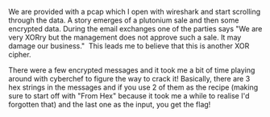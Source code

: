 <p>We are provided with a pcap which I open with wireshark and start scrolling through the data. A story emerges of a plutonium sale and then some encrypted data. During the email exchanges one of the parties says &quot;We are very XORry but the management does not approve such a sale. It may damage our business.&quot;&nbsp; This leads me to believe that this is another XOR cipher.</p>

<p>There were a few encrypted messages and it took me a bit of time playing around with cyberchef to figure the way to crack it! Basically, there are 3 hex strings in the messages and if you use 2 of them as the recipe (making sure to start off with &quot;From Hex&quot; because it took me a while to realise I&#39;d forgotten that) and the last one as the input, you get the flag!</p>

<p>&nbsp;</p>
